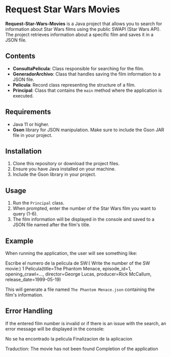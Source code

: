 # Request Star Wars Movies

**Request-Star-Wars-Movies** is a Java project that allows you to search for information about Star Wars films using the public SWAPI (Star Wars API). The project retrieves information about a specific film and saves it in a JSON file.

## Contents

- **ConsultaPelicula**: Class responsible for searching for the film.
- **GeneradorArchivo**: Class that handles saving the film information to a JSON file.
- **Pelicula**: Record class representing the structure of a film.
- **Principal**: Class that contains the `main` method where the application is executed.

## Requirements

- Java 11 or higher.
- **Gson** library for JSON manipulation. Make sure to include the Gson JAR file in your project.

## Installation

1. Clone this repository or download the project files.
2. Ensure you have Java installed on your machine.
3. Include the Gson library in your project.

## Usage

1. Run the `Principal` class.
2. When prompted, enter the number of the Star Wars film you want to query (1-6).
3. The film information will be displayed in the console and saved to a JSON file named after the film's title.

## Example

When running the application, the user will see something like:

Escribe el numero de la pelicula de SW:(
Write the number of the SW movie:)
1
Pelicula(title=The Phantom Menace, episode_id=1, opening_crawl=..., director=George Lucas, producer=Rick McCallum, release_date=1999-05-19)

This will generate a file named `The Phantom Menace.json` containing the film's information.

## Error Handling

If the entered film number is invalid or if there is an issue with the search, an error message will be displayed in the console:

No se ha encontrado la pelicula
Finalizacion de la aplicacion

Traduction:
The movie has not been found
Completion of the application

